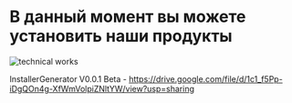 # В данный момент вы можете установить наши продукты

<img alt="technical works" src="https://img.shields.io/badge/Процесс-99%25-green?style=for-the-badge">

InstallerGenerator V0.0.1 Beta - https://drive.google.com/file/d/1c1_f5Pp-iDgQOn4g-XfWmVolpiZNltYW/view?usp=sharing

